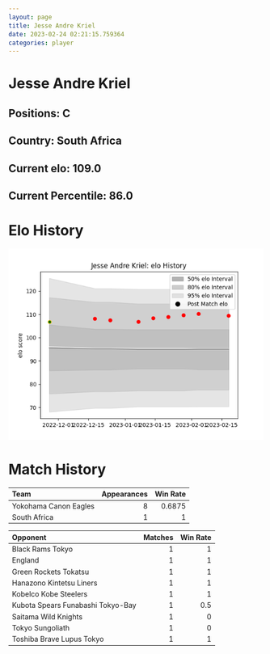 ```yaml
---  
layout: page  
title: Jesse Andre Kriel  
date: 2023-02-24 02:21:15.759364  
categories: player  
---
```

# Jesse Andre Kriel

## Positions: C

## Country: South Africa

## Current elo: 109.0

## Current Percentile: 86.0

# Elo History


![elo history](history_JesseAndreKriel.png)
# Match History


| Team                  |   Appearances |   Win Rate |
|:----------------------|--------------:|-----------:|
| Yokohama Canon Eagles |             8 |     0.6875 |
| South Africa          |             1 |     1      |

| Opponent                          |   Matches |   Win Rate |
|:----------------------------------|----------:|-----------:|
| Black Rams Tokyo                  |         1 |        1   |
| England                           |         1 |        1   |
| Green Rockets Tokatsu             |         1 |        1   |
| Hanazono Kintetsu Liners          |         1 |        1   |
| Kobelco Kobe Steelers             |         1 |        1   |
| Kubota Spears Funabashi Tokyo-Bay |         1 |        0.5 |
| Saitama Wild Knights              |         1 |        0   |
| Tokyo Sungoliath                  |         1 |        0   |
| Toshiba Brave Lupus Tokyo         |         1 |        1   |